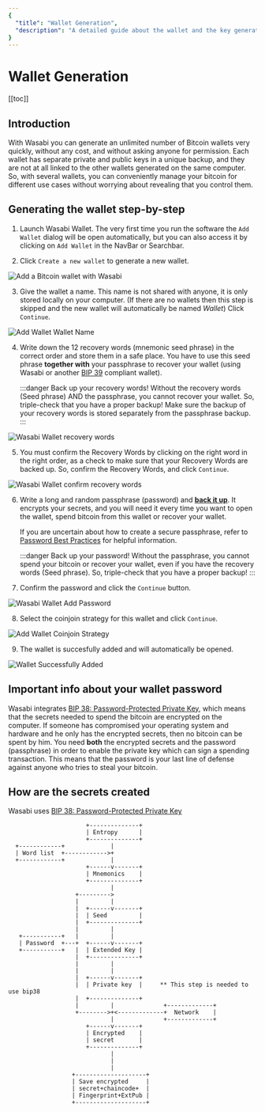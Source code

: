 ```yaml
---
{
  "title": "Wallet Generation",
  "description": "A detailed guide about the wallet and the key generation in Wasabi. This is the Wasabi documentation, an archive of knowledge about the open-source, non-custodial and privacy-focused Bitcoin wallet for desktop."
}
---
```


# Wallet Generation

[[toc]]

## Introduction

With Wasabi you can generate an unlimited number of Bitcoin wallets very quickly, without any cost, and without asking anyone for permission.
Each wallet has separate private and public keys in a unique backup, and they are not at all linked to the other wallets generated on the same computer.
So, with several wallets, you can conveniently manage your bitcoin for different use cases without worrying about revealing that you control them.

## Generating the wallet step-by-step

1. Launch Wasabi Wallet.
The very first time you run the software the `Add Wallet` dialog will be open automatically, but you can also access it by clicking on `Add Wallet` in the NavBar or Searchbar.

2. Click `Create a new wallet` to generate a new wallet.

![Add a Bitcoin wallet with Wasabi](/AddWallet.png "Add a Bitcoin wallet with Wasabi")

3. Give the wallet a name.
This name is not shared with anyone, it is only stored locally on your computer.
(If there are no wallets then this step is skipped and the new wallet will automatically be named _Wallet_)
Click `Continue`.

![Add Wallet Wallet Name](/AddWalletWalletName.png "Add Wallet Wallet Name")

4. Write down the 12 recovery words (mnemonic seed phrase) in the correct order and store them in a safe place.
You have to use this seed phrase **together with** your passphrase to recover your wallet (using Wasabi or another [BIP 39](https://github.com/bitcoin/bips/blob/master/bip-0039.mediawiki) compliant wallet).

	:::danger Back up your recovery words!
	Without the recovery words (Seed phrase) AND the passphrase, you cannot recover your wallet.
	So, triple-check that you have a proper backup!
	Make sure the backup of your recovery words is stored separately from the passphrase backup.
	:::

![Wasabi Wallet recovery words](/AddWalletRecoveryWords.png "Wasabi Wallet recovery words")

5. You must confirm the Recovery Words by clicking on the right word in the right order, as a check to make sure that your Recovery Words are backed up.
So, confirm the Recovery Words, and click `Continue`.

![Wasabi Wallet confirm recovery words](/AddWalletConfirmRecoveryWords.png "Wasabi Wallet confirm recovery words")

6. Write a long and random passphrase (password) and **[back it up](/using-wasabi/BackupBestPractices.md)**.
It encrypts your secrets, and you will need it every time you want to open the wallet, spend bitcoin from this wallet or recover your wallet.

	If you are uncertain about how to create a secure passphrase, refer to [Password Best Practices](/using-wasabi/PasswordBestPractices.md) for helpful information.

	:::danger Back up your password!
	Without the passphrase, you cannot spend your bitcoin or recover your wallet, even if you have the recovery words (Seed phrase).
	So, triple-check that you have a proper backup!
	:::

7. Confirm the password and click the `Continue` button.

![Wasabi Wallet Add Password](/AddWalletAddPassphrase.png "Wasabi Wallet Add Password")

8. Select the coinjoin strategy for this wallet and click `Continue`.

![Add Wallet Coinjoin Strategy](/CoinjoinStrategy.png "Add Wallet Coinjoin Strategy")

9. The wallet is succesfully added and will automatically be opened.

![Wallet Successfully Added](/AddWalletSuccessfullyAdded.png "Wallet Successfully Added")

## Important info about your wallet password

Wasabi integrates [BIP 38: Password-Protected Private Key](https://github.com/bitcoin/bips/blob/master/bip-0038.mediawiki), which means that the secrets needed to spend the bitcoin are encrypted on the computer.
If someone has compromised your operating system and hardware and he only has the encrypted secrets, then no bitcoin can be spent by him.
You need **both** the encrypted secrets and the password (passphrase) in order to enable the private key which can sign a spending transaction.
This means that the password is your last line of defense against anyone who tries to steal your bitcoin.

## How are the secrets created

Wasabi uses [BIP 38: Password-Protected Private Key](https://github.com/bitcoin/bips/blob/master/bip-0038.mediawiki)

```
                      +--------------+
                      | Entropy      |
                      +--------------+
  +------------+             |
  | Word list  +------------>+
  +------------+             |
                      +------v-------+
                      | Mnemonics    |
                      +--------------+
                             |
                   +--------->
                   |         |
                   |  +------v-------+
                   |  | Seed         |
                   |  +--------------+
                   |         |
   +-----------+   |         |
   | Password  +---+  +------v-------+
   +-----------+   |  | Extended Key |
                   |  +--------------+
                   |         |
                   |         |
                   |  +------v-------+
                   |  | Private key  |     ** This step is needed to use bip38
                   |  +--------------+
                   |         |              +-------------+
                   +-------->+<-------------+  Network    |
                             |              +-------------+
                      +------v-------+
                      | Encrypted    |
                      | secret       |
                      +--------------+
                             |
                             |
                             |
                  +--------------------+
                  | Save encrypted     |
                  | secret+chaincode+  |
                  | Fingerprint+ExtPub |
                  +--------------------+

```

